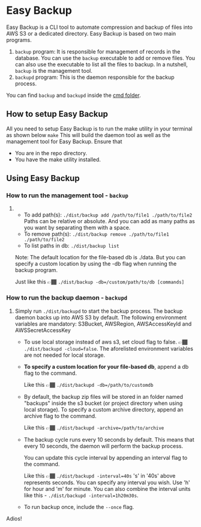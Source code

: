 # Easy Backup
Easy Backup is a CLI tool to automate compression and backup of files into AWS S3 or a dedicated directory.
Easy Backup is based on two main programs.

 1. `backup` program: It is responsible for management of records in the database. You can use the `backup` executable to add or remove files. You can also use the executable to list all the files to backup. In a nutshell, `backup` is the management tool.
 2. `backupd` program: This is the daemon responsible for the backup process.

You can find `backup` and `backupd` inside the [cmd folder](https://github.com/tolopsy/easy-backup/tree/main/cmd).
 
 ## How to setup Easy Backup
 All you need to setup Easy Backup is to run the make utility in your terminal as shown below
 ``` make ```
 This will build the daemon tool as well as the management tool for Easy Backup.
 Ensure that 
 - You are in the repo directory.
 - You have the make utility installed.


## Using Easy Backup
 
 ### How to run the management tool - `backup`
 
1. - To add path(s): 
`./dist/backup add /path/to/file1 ./path/to/file2`
Paths can be relative or absolute. And you can add as many paths as you want by separating them with a space.
	- To remove path(s):
	`./dist/backup remove ./path/to/file1 ./path/to/file2`
	- To list paths in db:
	`./dist/backup list`

	Note: The default location for the file-based db is ./data. But you can specify a custom location by using the -db flag when running the backup program.

	Just like this 👉🏾
	`./dist/backup -db=/custom/path/to/db [commands]`


### How to run the backup daemon - `backupd`

1. Simply run `./dist/backupd` to start the backup process.
    The backup daemon backs up into AWS S3 by default.
    The following environment variables are mandatory: S3Bucket, AWSRegion, AWSAccessKeyId and AWSSecretAccessKey
	- To use local storage instead of aws s3, set cloud flag to false. 👉🏾 `./dist/backupd -cloud=false`. The aforelisted environment variables are not needed for local storage.

	- **To specify a custom location for your file-based db**, append a db flag to the command.
	
		Like this 👉🏾
	`./dist/backupd -db=/path/to/customdb`
	
	- By default, the backup zip files will be stored in an folder named "backups" inside the s3 bucket (or project directory when using local storage). To specify a custom archive directory, append an archive flag to the command.
	
		Like this 👉🏾
	`./dist/backupd -archive=/path/to/archive`
	
	- The backup cycle runs every 10 seconds by default. This means that every 10 seconds, the daemon will perform the backup process. 

		You can update this cycle interval by appending an interval flag to the command.
		
		Like this 👉🏾
		`./dist/backupd -interval=40s`
	's' in '40s' above represents seconds. You can specify any interval you wish. 
	Use 'h' for hour and 'm' for minute. You can also combine the interval units like this - `./dist/backupd -interval=1h20m30s`.

    - To run backup once, include the `--once` flag.

Adios!

